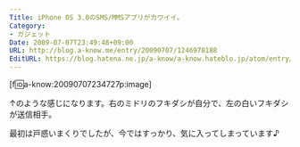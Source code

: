 ```yaml
---
Title: iPhone OS 3.0のSMS/MMSアプリがカワイイ。
Category:
- ガジェット
Date: 2009-07-07T23:49:48+09:00
URL: http://blog.a-know.me/entry/20090707/1246978188
EditURL: https://blog.hatena.ne.jp/a-know/a-know.hateblo.jp/atom/entry/12921228815727980011
---
```



[f:id:a-know:20090707234727p:image]

↑のような感じになります。右のミドリのフキダシが自分で、左の白いフキダシが送信相手。

最初は戸惑いまくりでしたが、今ではすっかり、気に入ってしまっています♪
